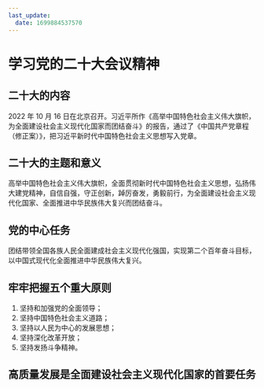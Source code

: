 ```yaml
---
last_update:
  date: 1699884537570
---
```


# 学习党的二十大会议精神

## 二十大的内容

2022 年 10 月 16 日在北京召开。习近平所作《高举中国特色社会主义伟大旗帜，为全面建设社会主义现代化国家而团结奋斗》的报告，通过了《中国共产党章程（修正案）》，把习近平新时代中国特色社会主义思想写入党章。

## 二十大的主题和意义

高举中国特色社会主义伟大旗帜，全面贯彻新时代中国特色社会主义思想，弘扬伟大建党精神，自信自强，守正创新，踔厉奋发，勇毅前行，为全面建设社会主义现代化国家、全面推进中华民族伟大复兴而团结奋斗。

## 党的中心任务

团结带领全国各族人民全面建成社会主义现代化强国，实现第二个百年奋斗目标，以中国式现代化全面推进中华民族伟大复兴。

## 牢牢把握五个重大原则

1. 坚持和加强党的全面领导；
2. 坚持中国特色社会主义道路；
3. 坚持以人民为中心的发展思想；
4. 坚持深化改革开放；
5. 坚持发扬斗争精神。

## 高质量发展是全面建设社会主义现代化国家的首要任务
